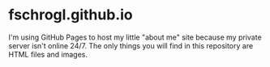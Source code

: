 # fschrogl.github.io

I'm using GitHub Pages to host my little "about me" site because my private server isn't online 24/7. The only things you will find in this repository are HTML files and images.
